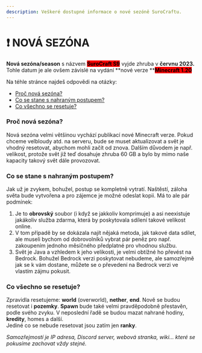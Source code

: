 ```yaml
---
description: Veškeré dostupné informace o nové sezóně SuroCraftu.
---
```


# ❗ NOVÁ SEZÓNA

**Nová sezóna/season** s názvem <mark style="background-color:red;">**SuroCraft S9**</mark> vyjde zhruba v **červnu 2023.**\
Tohle datum je ale ovšem závislé na vydání **nové verze **<mark style="background-color:red;">**Minecraft 1.20**</mark>

Na téhle stránce najdeš odpovědi na otázky:

* [Proč nová sezóna?](nova-sezona.md#proc-nova-sezona)
* [Co se stane s nahraným postupem?](nova-sezona.md#co-se-stane-s-nahranym-postupem)
* [Co všechno se resetuje?](nova-sezona.md#co-vsechno-se-resetuje)

### Proč nová sezóna?

Nová sezóna velmi většinou vychází publikací nové Minecraft verze. Pokud chceme velbloudy atd. na serveru, bude se muset aktualizovat a svět je vhodný resetovat, abychom mohli začít od znova. Dalším důvodem je např. velikost, protože svět již teď dosahuje zhruba 60 GB a bylo by mimo naše kapacity takový svět dále provozovat.

### Co se stane s nahraným postupem?

Jak už je zvykem, bohužel, postup se kompletně vytratí. Naštěstí, záloha světa bude vytvořena a pro zájemce je možné odeslat kopii. Má to ale pár podmínek:

1. Je to **obrovský** soubor (i když se jakkoliv komprimuje) a asi neexistuje jakákoliv služba zdarma, která by poskytovala sdílení takové velikost online.
2. V tom případě by se dokázala najít nějaká metoda, jak takové data sdílet, ale museli bychom od dobrovolníků vybrat pár peněz pro např. zakoupením jednoho měsíčného předplatné pro vhodnou službu.
3. Svět je Java a vzhledem k jeho velikosti, je velmi obtížné ho převést na Bedrock. Bohužel Bedrock verzi poskytovat nebudeme, ale samozřejmě jak se k vám dostane, můžete se o převedení na Bedrock verzi ve vlastím zájmu pokusit.

### Co všechno se resetuje?

Zpravidla resetujeme: **world** (overworld), **nether**, **end**. Nově se budou resetovat i **pozemky**. **Spawn** bude také velmi pravděpodobně přestavěn, podle svého zvyku. V neposlední řadě se budou mazat nahrané hodiny, **kredity**, homes a další.\
Jediné co se nebude resetovat jsou zatím jen **ranky**.

_Samozřejmostí je IP adresa, Discord server, webová stranka, wiki... které se pokusíme zachovat vždy stejné._
